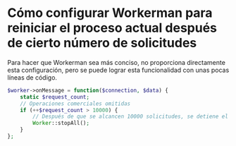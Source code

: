 # Cómo configurar Workerman para reiniciar el proceso actual después de cierto número de solicitudes
Para hacer que Workerman sea más conciso, no proporciona directamente esta configuración, pero se puede lograr esta funcionalidad con unas pocas líneas de código.

```php
$worker->onMessage = function($connection, $data) {
    static $request_count;
    // Operaciones comerciales omitidas
    if (++$request_count > 10000) {
        // Después de que se alcancen 10000 solicitudes, se detiene el proceso actual y el proceso principal automáticamente reiniciará un nuevo proceso
        Worker::stopAll();
    }
};
```
